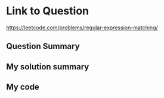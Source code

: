 # Link to Question
https://leetcode.com/problems/regular-expression-matching/

## Question Summary

## My solution summary

## My code

